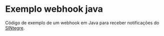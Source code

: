 Exemplo webhook java
=============

Código de exemplo de um webhook em Java para receber notificações do [SINtegre](https://sintegre.ons.org.br).
